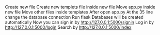 Create new file
Create new templets file inside new file
Move app.py inside new file
Move other files inside templates
After open app.py
At the 35 line change the database connection
Run flask
Databases will be created automatically
Now you can sign in by http://127.0.0.1:5000/signin 
Log in by http://127.0.0.1:5000/login
Search by http://127.0.0.1:5000/index 
